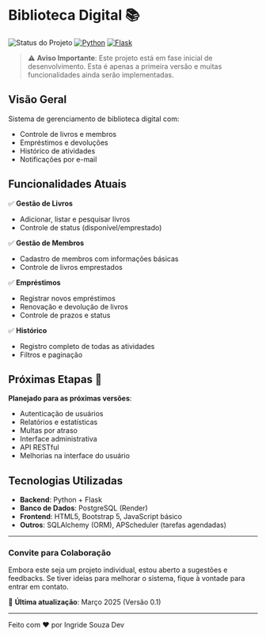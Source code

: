 # Biblioteca Digital 📚

![Status do Projeto](https://img.shields.io/badge/status-em%20construção-yellow)
[![Python](https://img.shields.io/badge/python-3.8%2B-blue)](https://www.python.org/)
[![Flask](https://img.shields.io/badge/flask-2.0%2B-green)](https://flask.palletsprojects.com/)

> ⚠️ **Aviso Importante**: Este projeto está em fase inicial de desenvolvimento. Esta é apenas a primeira versão e muitas funcionalidades ainda serão implementadas.

## Visão Geral

Sistema de gerenciamento de biblioteca digital com:
- Controle de livros e membros
- Empréstimos e devoluções
- Histórico de atividades
- Notificações por e-mail

## Funcionalidades Atuais

✅ **Gestão de Livros**  
- Adicionar, listar e pesquisar livros  
- Controle de status (disponível/emprestado)  

✅ **Gestão de Membros**  
- Cadastro de membros com informações básicas  
- Controle de livros emprestados  

✅ **Empréstimos**  
- Registrar novos empréstimos  
- Renovação e devolução de livros  
- Controle de prazos e status  

✅ **Histórico**  
- Registro completo de todas as atividades  
- Filtros e paginação  

## Próximas Etapas 🚧

**Planejado para as próximas versões**:
- Autenticação de usuários
- Relatórios e estatísticas
- Multas por atraso
- Interface administrativa
- API RESTful
- Melhorias na interface do usuário

## Tecnologias Utilizadas

- **Backend**: Python + Flask
- **Banco de Dados**: PostgreSQL (Render)
- **Frontend**: HTML5, Bootstrap 5, JavaScript básico
- **Outros**: SQLAlchemy (ORM), APScheduler (tarefas agendadas)

---

### Convite para Colaboração

Embora este seja um projeto individual, estou aberto a sugestões e feedbacks. Se tiver ideias para melhorar o sistema, fique à vontade para entrar em contato.
 

📅 **Última atualização**: Março 2025 (Versão 0.1)  

---

Feito com ❤️ por Ingride Souza Dev 
